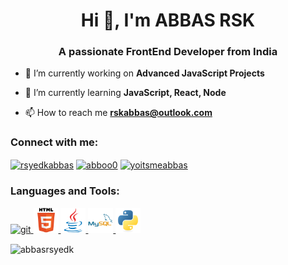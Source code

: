 <h1 align="center">Hi 👋, I'm ABBAS RSK</h1>
<h3 align="center">A passionate FrontEnd Developer from India</h3>

- 🔭 I’m currently working on **Advanced JavaScript Projects**

- 🌱 I’m currently learning **JavaScript, React, Node**

- 📫 How to reach me **rskabbas@outlook.com**

<h3 align="left">Connect with me:</h3>
<p align="left">
<a href="https://linkedin.com/in/rsyedkabbas" target="blank"><img align="center" src="https://raw.githubusercontent.com/rahuldkjain/github-profile-readme-generator/master/src/images/icons/Social/linked-in-alt.svg" alt="rsyedkabbas" height="30" width="40" /></a>
<a href="https://instagram.com/abboo0" target="blank"><img align="center" src="https://raw.githubusercontent.com/rahuldkjain/github-profile-readme-generator/master/src/images/icons/Social/instagram.svg" alt="abboo0" height="30" width="40" /></a>
<a href="https://www.hackerrank.com/yoitsmeabbas" target="blank"><img align="center" src="https://raw.githubusercontent.com/rahuldkjain/github-profile-readme-generator/master/src/images/icons/Social/hackerrank.svg" alt="yoitsmeabbas" height="30" width="40" /></a>
</p>

<h3 align="left">Languages and Tools:</h3>
<p align="left"> <a href="https://git-scm.com/" target="_blank"> <img src="https://www.vectorlogo.zone/logos/git-scm/git-scm-icon.svg" alt="git" width="40" height="40"/> </a> <a href="https://www.w3.org/html/" target="_blank"> <img src="https://raw.githubusercontent.com/devicons/devicon/master/icons/html5/html5-original-wordmark.svg" alt="html5" width="40" height="40"/> </a> <a href="https://www.java.com" target="_blank"> <img src="https://raw.githubusercontent.com/devicons/devicon/master/icons/java/java-original.svg" alt="java" width="40" height="40"/> </a> <a href="https://www.mysql.com/" target="_blank"> <img src="https://raw.githubusercontent.com/devicons/devicon/master/icons/mysql/mysql-original-wordmark.svg" alt="mysql" width="40" height="40"/> </a> <a href="https://www.python.org" target="_blank"> <img src="https://raw.githubusercontent.com/devicons/devicon/master/icons/python/python-original.svg" alt="python" width="40" height="40"/> </a> </p>

<p><img align="center" src="https://github-readme-stats.vercel.app/api/top-langs?username=abbasrsyedk&show_icons=true&locale=en&layout=compact" alt="abbasrsyedk" /></p>

